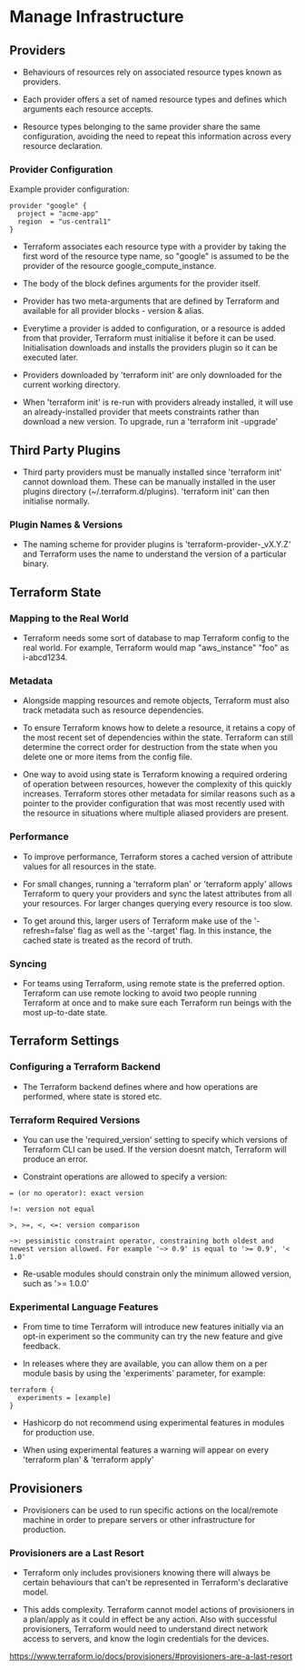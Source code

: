 # Manage Infrastructure

## Providers
- Behaviours of resources rely on associated resource types known as providers.

- Each provider offers a set of named resource types and defines which arguments each resource accepts.

- Resource types belonging to the same provider share the same configuration, avoiding the need to repeat this information across every resource declaration.

### Provider Configuration
Example provider configuration:

```
provider "google" {
  project = "acme-app"
  region  = "us-central1"
}
```

- Terraform associates each resource type with a provider by taking the first word of the resource type name, so "google" is assumed to be the provider of the resource google_compute_instance.

- The body of the block defines arguments for the provider itself.

- Provider has two meta-arguments that are defined by Terraform and available for all provider blocks - version & alias.

- Everytime a provider is added to configuration, or a resource is added from that provider, Terraform must initialise it before it can be used. Initialisation downloads and installs the providers plugin so it can be executed later.

- Providers downloaded by 'terraform init' are only downloaded for the current working directory.

- When 'terraform init' is re-run with providers already installed, it will use an already-installed provider that meets constraints rather than download a new version. To upgrade, run a 'terraform init -upgrade'


## Third Party Plugins
- Third party providers must be manually installed since 'terraform init' cannot download them. These can be manually installed in the user plugins directory (~/.terraform.d/plugins). 'terraform init' can then initialise normally.

### Plugin Names & Versions

- The naming scheme for provider plugins is 'terraform-provider-<NAME>_vX.Y.Z' and Terraform uses the name to understand the version of a particular binary.

## Terraform State

### Mapping to the Real World
- Terraform needs some sort of database to map Terraform config to the real world. For example, Terraform would map "aws_instance" "foo" as i-abcd1234.

### Metadata
- Alongside mapping resources and remote objects, Terraform must also track metadata such as resource dependencies.

- To ensure Terraform knows how to delete a resource, it retains a copy of the most recent set of dependencies within the state. Terraform can still determine the correct order for destruction from the state when you delete one or more items from the config file.

- One way to avoid using state is Terraform knowing a required ordering of operation between resources, however the complexity of this quickly increases. Terraform stores other metadata for similar reasons such as a pointer to the provider configuration that was most recently used with the resource in situations where multiple aliased providers are present.

### Performance
- To improve performance, Terraform stores a cached version of attribute values for all resources in the state.

- For small changes, running a 'terraform plan' or 'terraform apply' allows Terraform to query your providers and sync the latest attributes from all your resources. For larger changes querying every resource is too slow.

- To get around this, larger users of Terraform make use of the '-refresh=false' flag as well as the '-target' flag. In this instance, the cached state is treated as the record of truth.

### Syncing
- For teams using Terraform, using remote state is the preferred option. Terraform can use remote locking to avoid two people running Terraform at once and to make sure each Terraform run beings with the most up-to-date state.


## Terraform Settings

### Configuring a Terraform Backend
- The Terraform backend defines where and how operations are performed, where state is stored etc.

### Terraform Required Versions
- You can use the 'required_version' setting to specify which versions of Terraform CLI can be used. If the version doesnt match, Terraform will produce an error.

- Constraint operations are allowed to specify a version:

```
= (or no operator): exact version

!=: version not equal

>, >=, <, <=: version comparison

~>: pessimistic constraint operator, constraining both oldest and newest version allowed. For example '~> 0.9' is equal to '>= 0.9', '< 1.0'
```

- Re-usable modules should constrain only the minimum allowed version, such as '>= 1.0.0'

### Experimental Language Features
- From time to time Terraform will introduce new features initially via an opt-in experiment so the community can try the new feature and give feedback.

- In releases where they are available, you can allow them on a per module basis by using the 'experiments' parameter, for example:

```
terraform {
  experiments = [example]
}
```

- Hashicorp do not recommend using experimental features in modules for production use.

- When using experimental features a warning will appear on every 'terraform plan' & 'terraform apply'


## Provisioners
- Provisioners can be used to run specific actions on the local/remote machine in order to prepare servers or other infrastructure for production.

### Provisioners are a Last Resort
- Terraform only includes provisioners knowing there will always be certain behaviours that can't be represented in Terraform's declarative model.

- This adds complexity. Terraform cannot model actions of provisioners in a plan/apply as it could in effect be any action. Also with successful provisioners, Terraform would need to understand direct network access to servers, and know the login credentials for the devices.

https://www.terraform.io/docs/provisioners/#provisioners-are-a-last-resort